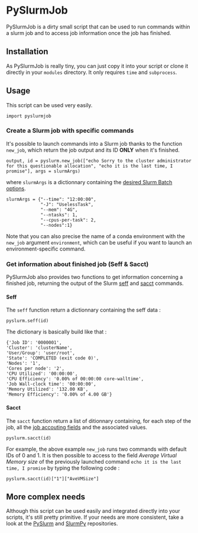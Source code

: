 # PySlurmJob

PySlurmJob is a dirty small script that can be used to run commands within a slurm job and to access job information once the job has finished. 

## Installation

As PySlurmJob is really tiny, you can just copy it into your script or clone it directly in your `modules` directory. It only requires `time` and `subprocess`.

## Usage

This script can be used very easily. 

    import pyslurmjob

### Create a Slurm job with specific commands

It's possible to launch commands into a Slurm job thanks to the function `new_job`, which return the job output and its ID **ONLY** when it's finished.

    output, id = pyslurm.new_job(["echo Sorry to the cluster administrator for this questionable allocation", "echo it is the last time, I promise"], args = slurmArgs)

where `slurmArgs` is a dictionnary containing the [desired Slurm Batch options](https://slurm.schedmd.com/sbatch.html#SECTION_OPTIONS).

    slurmArgs = {"--time": "12:00:00", 
				 "-J": "UselessTask", 
				 "--mem": "4G",
				 "--ntasks": 1,
				 "--cpus-per-task": 2,
				 "--nodes":1}

Note that you can also precise the name of a conda environment with the `new_job` argument  `environment`, which can be useful if you want to launch an environment-specific command.  

### Get information about finished job (Seff & Sacct)

PySlurmJob also provides two functions to get information concerning a finished job, returning the output of the Slurm [seff](https://docs.hpc.shef.ac.uk/en/latest/referenceinfo/scheduler/SLURM/Common-commands/seff.html#gsc.tab=0) and [sacct](https://slurm.schedmd.com/sacct.html) commands.

#### Seff

The `seff` function return a dictionnary containing the seff data :

    pyslurm.seff(id)

The dictionary is basically build like that :

    {'Job ID': '0000001', 
    'Cluster': 'clusterName', 
    'User/Group': 'user/root', 
    'State': 'COMPLETED (exit code 0)', 
    'Nodes': '1', 
    'Cores per node': '2', 
    'CPU Utilized': '00:00:00', 
    'CPU Efficiency': '0.00% of 00:00:00 core-walltime', 
    'Job Wall-clock time': '00:00:00', 
    'Memory Utilized': '132.00 KB', 
    'Memory Efficiency': '0.00% of 4.00 GB'}


#### Sacct

The `sacct` function return a list of ditionnary containing, for each step of the job, all the [job accouting fields](https://slurm.schedmd.com/sacct.html#SECTION_Job-Accounting-Fields) and the associated values. 

    pyslurm.sacct(id)

For example, the above example `new_job` runs two commands with default IDs of 0 and 1. It is then possible to access to the field *Average Virtual Memory size* of the previously launched command `echo it is the last time, I promise` by typing the following code :

`pyslurm.sacct(id)["1"]["AveVMSize"]`

## More complex needs

Although this script can be used easily and integrated directly into your scripts, it's still pretty primitive. If your needs are more consistent, take a look at the [PySlurm](https://github.com/PySlurm/pyslurm) and [SlurmPy](https://github.com/brentp/slurmpy) repositories.
